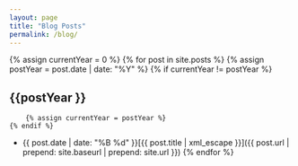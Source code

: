 ```yaml
---
layout: page
title: "Blog Posts"
permalink: /blog/
---
```


{% assign currentYear = 0 %}
{% for post in site.posts %}
    {% assign postYear = post.date | date: "%Y" %}
    {% if currentYear != postYear %}
## {{postYear }}
        {% assign currentYear = postYear %}
    {% endif %}

* <time class="list-date" datetime="{{ post.date | date_to_xmlschema }}" pubdate>{{ post.date | date: "%B %d" }}</time>[{{ post.title | xml_escape }}]({{ post.url | prepend: site.baseurl | prepend: site.url }})
{% endfor %}
